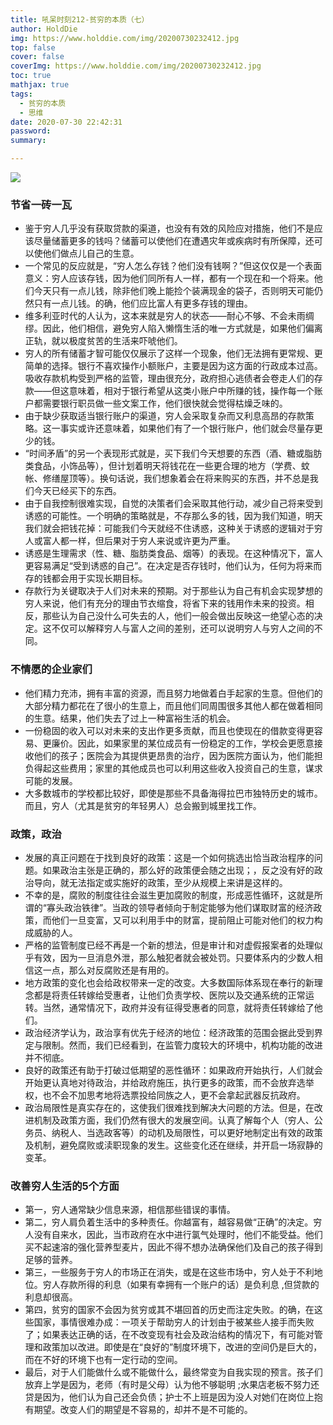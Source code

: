 ```yaml
---
title: 吼呆时刻212-贫穷的本质（七）
author: HoldDie
img: https://www.holddie.com/img/20200730232412.jpg
top: false
cover: false
coverImg: https://www.holddie.com/img/20200730232412.jpg
toc: true
mathjax: true
tags:
  - 贫穷的本质
  - 思维
date: 2020-07-30 22:42:31
password:
summary:

---
```


![](https://www.holddie.com/img/20200730232412.jpg)

### 节省一砖一瓦

- 鉴于穷人几乎没有获取贷款的渠道，也没有有效的风险应对措施，他们不是应该尽量储蓄更多的钱吗？储蓄可以使他们在遭遇灾年或疾病时有所保障，还可以使他们做点儿自己的生意。
- 一个常见的反应就是，“穷人怎么存钱？他们没有钱啊？”但这仅仅是一个表面意义：穷人应该存钱，因为他们同所有人一样，都有一个现在和一个将来。他们今天只有一点儿钱，除非他们晚上能捡个装满现金的袋子，否则明天可能仍然只有一点儿钱。的确，他们应比富人有更多存钱的理由。
- 维多利亚时代的人认为，这本来就是穷人的状态——耐心不够、不会未雨绸缪。因此，他们相信，避免穷人陷入懒惰生活的唯一方式就是，如果他们偏离正轨，就以极度贫苦的生活来吓唬他们。
- 穷人的所有储蓄才智可能仅仅展示了这样一个现象，他们无法拥有更常规、更简单的选择。银行不喜欢操作小额账户，主要是因为这方面的行政成本过高。吸收存款机构受到严格的监管，理由很充分，政府担心逃债者会卷走人们的存款——但这意味着，相对于银行希望从这类小账户中所赚的钱，操作每一个账户都需要银行职员做一些文案工作，他们很快就会觉得枯燥乏味的。
- 由于缺少获取适当银行账户的渠道，穷人会采取复杂而又利息高昂的存款策略。这一事实或许还意味着，如果他们有了一个银行账户，他们就会尽量存更少的钱。
- “时间矛盾”的另一个表现形式就是，买下我们今天想要的东西（酒、糖或脂肪类食品，小饰品等），但计划着明天将钱花在一些更合理的地方（学费、蚊帐、修缮屋顶等）。换句话说，我们想象着会在将来购买的东西，并不总是我们今天已经买下的东西。
- 由于自我控制很难实现，自觉的决策者们会采取其他行动，减少自己将来受到诱惑的可能性。一个明确的策略就是，不存那么多的钱，因为我们知道，明天我们就会把钱花掉：可能我们今天就经不住诱惑，这种关于诱惑的逻辑对于穷人或富人都一样，但后果对于穷人来说或许更为严重。
- 诱惑是生理需求（性、糖、脂肪类食品、烟等）的表现。在这种情况下，富人更容易满足“受到诱惑的自己”。在决定是否存钱时，他们认为，任何为将来而存的钱都会用于实现长期目标。
- 存款行为关键取决于人们对未来的预期。对于那些认为自己有机会实现梦想的穷人来说，他们有充分的理由节衣缩食，将省下来的钱用作未来的投资。相反，那些认为自己没什么可失去的人，他们一般会做出反映这一绝望心态的决定。这不仅可以解释穷人与富人之间的差别，还可以说明穷人与穷人之间的不同。

### 不情愿的企业家们

- 他们精力充沛，拥有丰富的资源，而且努力地做着白手起家的生意。但他们的大部分精力都花在了很小的生意上，而且他们同周围很多其他人都在做着相同的生意。结果，他们失去了过上一种富裕生活的机会。
- 一份稳固的收入可以对未来的支出作更多贡献，而且也使现在的借款变得更容易、更廉价。因此，如果家里的某位成员有一份稳定的工作，学校会更愿意接收他们的孩子；医院会为其提供更昂贵的治疗，因为医院方面认为，他们能担负得起这些费用；家里的其他成员也可以利用这些收入投资自己的生意，谋求可能的发展。
- 大多数城市的学校都比较好，即使是那些不具备海得拉巴市独特历史的城市。而且，穷人（尤其是贫穷的年轻男人）总会搬到城里找工作。

### 政策，政治

- 发展的真正问题在于找到良好的政策：这是一个如何挑选出恰当政治程序的问题。如果政治主张是正确的，那么好的政策便会随之出现；，反之没有好的政治导向，就无法指定或实施好的政策，至少从规模上来讲是这样的。
- 不幸的是，腐败的制度往往会滋生更加腐败的制度，形成恶性循环，这就是所谓的“寡头政治铁律”。当政的领导者倾向于制定能够为他们谋取财富的经济政策，而他们一旦变富，又可以利用手中的财富，提前阻止可能对他们的权力构成威胁的人。
- 严格的监管制度已经不再是一个新的想法，但是审计和对虚假报案者的处理似乎有效，因为一旦消息外泄，那么触犯者就会被处罚。只要体系内的少数人相信这一点，那么对反腐败还是有用的。
- 地方政策的变化也会给政权带来一定的改变。大多数国际体系现在奉行的新理念都是将责任转嫁给受惠者，让他们负责学校、医院以及交通系统的正常运转。当然，通常情况下，政府并没有征得受惠者的同意，就将责任转嫁给了他们。
- 政治经济学认为，政治享有优先于经济的地位：经济政策的范围会据此受到界定与限制。然而，我们已经看到，在监管力度较大的环境中，机构功能的改进并不彻底。
- 良好的政策还有助于打破过低期望的恶性循环：如果政府开始执行，人们就会开始更认真地对待政治，并给政府施压，执行更多的政策，而不会放弃选举权，也不会不加思考地将选票投给同族之人，更不会拿起武器反抗政府。
- 政治局限性是真实存在的，这使我们很难找到解决大问题的方法。但是，在改进机制及政策方面，我们仍然有很大的发展空间。认真了解每个人（穷人、公务员、纳税人、当选政客等）的动机及局限性，可以更好地制定出有效的政策及机制，避免腐败或渎职现象的发生。这些变化还在继续，并开启一场寂静的变革。

### 改善穷人生活的5个方面

- 第一，穷人通常缺少信息来源，相信那些错误的事情。
- 第二，穷人肩负着生活中的多种责任。你越富有，越容易做“正确”的决定。穷人没有自来水，因此，当市政府在水中进行氯气处理时，他们不能受益。他们买不起速溶的强化营养型麦片，因此不得不想办法确保他们及自己的孩子得到足够的营养。
- 第三，一些服务于穷人的市场正在消失，或是在这些市场中，穷人处于不利地位。穷人存款所得的利息（如果有幸拥有一个账户的话）是负利息 ,但贷款的利息却很高。
- 第四，贫穷的国家不会因为贫穷或其不堪回首的历史而注定失败。的确，在这些国家，事情很难办成：一项关于帮助穷人的计划由于被某些人接手而失败了；如果表达正确的话，在不改变现有社会及政治结构的情况下，有可能对管理和政策加以改进。即使是在“良好的”制度环境下，改进的空间仍是巨大的，而在不好的环境下也有一定行动的空间。
- 最后，对于人们能做什么或不能做什么，最终常变为自我实现的预言。孩子们放弃上学是因为，老师（有时是父母）认为他不够聪明 ;水果店老板不努力还贷是因为，他们认为自己还会负债；护士不上班是因为没人对她们在岗位上抱有期望。改变人们的期望是不容易的，却并不是不可能的。